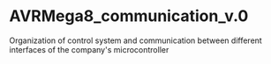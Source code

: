 # AVRMega8_communication_v.0
Organization of control system and communication between different interfaces of the company's microcontroller
